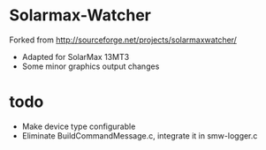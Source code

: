 Solarmax-Watcher
================

Forked from http://sourceforge.net/projects/solarmaxwatcher/

* Adapted for SolarMax 13MT3
* Some minor graphics output changes

todo
====
* Make device type configurable
* Eliminate BuildCommandMessage.c, integrate it in smw-logger.c
